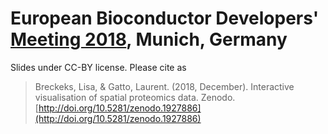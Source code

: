# European Bioconductor Developers' [Meeting 2018](https://bioconductor.github.io/EuroBioc2018/), Munich, Germany

Slides under CC-BY license. Please cite as

> Breckeks, Lisa, & Gatto, Laurent. (2018, December). Interactive
  visualisation of spatial proteomics
  data. Zenodo. [http://doi.org/10.5281/zenodo.1927886](http://doi.org/10.5281/zenodo.1927886)


